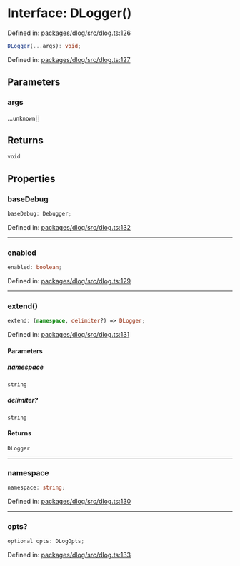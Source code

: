 # Interface: DLogger()

Defined in: [packages/dlog/src/dlog.ts:126](https://github.com/towns-protocol/towns/blob/0db1fd0ac7258e8db8cedfb6183e8eade8284fa1/packages/dlog/src/dlog.ts#L126)

```ts
DLogger(...args): void;
```

Defined in: [packages/dlog/src/dlog.ts:127](https://github.com/towns-protocol/towns/blob/0db1fd0ac7258e8db8cedfb6183e8eade8284fa1/packages/dlog/src/dlog.ts#L127)

## Parameters

### args

...`unknown`[]

## Returns

`void`

## Properties

### baseDebug

```ts
baseDebug: Debugger;
```

Defined in: [packages/dlog/src/dlog.ts:132](https://github.com/towns-protocol/towns/blob/0db1fd0ac7258e8db8cedfb6183e8eade8284fa1/packages/dlog/src/dlog.ts#L132)

***

### enabled

```ts
enabled: boolean;
```

Defined in: [packages/dlog/src/dlog.ts:129](https://github.com/towns-protocol/towns/blob/0db1fd0ac7258e8db8cedfb6183e8eade8284fa1/packages/dlog/src/dlog.ts#L129)

***

### extend()

```ts
extend: (namespace, delimiter?) => DLogger;
```

Defined in: [packages/dlog/src/dlog.ts:131](https://github.com/towns-protocol/towns/blob/0db1fd0ac7258e8db8cedfb6183e8eade8284fa1/packages/dlog/src/dlog.ts#L131)

#### Parameters

##### namespace

`string`

##### delimiter?

`string`

#### Returns

`DLogger`

***

### namespace

```ts
namespace: string;
```

Defined in: [packages/dlog/src/dlog.ts:130](https://github.com/towns-protocol/towns/blob/0db1fd0ac7258e8db8cedfb6183e8eade8284fa1/packages/dlog/src/dlog.ts#L130)

***

### opts?

```ts
optional opts: DLogOpts;
```

Defined in: [packages/dlog/src/dlog.ts:133](https://github.com/towns-protocol/towns/blob/0db1fd0ac7258e8db8cedfb6183e8eade8284fa1/packages/dlog/src/dlog.ts#L133)
